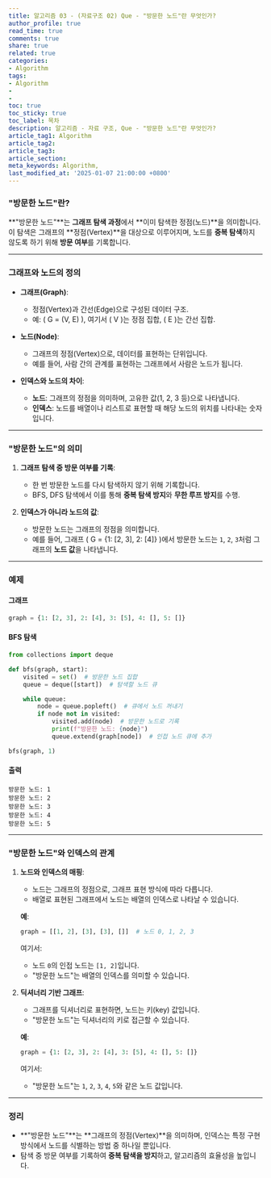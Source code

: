 ```yaml
---
title: 알고리즘 03 - (자료구조 02) Que - "방문한 노드"란 무엇인가?
author_profile: true
read_time: true
comments: true
share: true
related: true
categories:
- Algorithm
tags:
- Algorithm
- 
- 
toc: true
toc_sticky: true
toc_label: 목차
description: 알고리즘 - 자료 구조, Que - "방문한 노드"란 무엇인가?
article_tag1: Algorithm
article_tag2: 
article_tag3: 
article_section: 
meta_keywords: Algorithm, 
last_modified_at: '2025-01-07 21:00:00 +0800'
---
```



### **"방문한 노드"란?**

**"방문한 노드"**는 **그래프 탐색 과정**에서 **이미 탐색한 정점(노드)**을 의미합니다.  
이 탐색은 그래프의 **정점(Vertex)**을 대상으로 이루어지며, 노드를 **중복 탐색**하지 않도록 하기 위해 **방문 여부**를 기록합니다.

---

### **그래프와 노드의 정의**
- **그래프(Graph)**:
  - 정점(Vertex)과 간선(Edge)으로 구성된 데이터 구조.
  - 예: \( G = (V, E) \), 여기서 \( V \)는 정점 집합, \( E \)는 간선 집합.

- **노드(Node)**:
  - 그래프의 정점(Vertex)으로, 데이터를 표현하는 단위입니다.
  - 예를 들어, 사람 간의 관계를 표현하는 그래프에서 사람은 노드가 됩니다.

- **인덱스와 노드의 차이**:
  - **노드**: 그래프의 정점을 의미하며, 고유한 값(1, 2, 3 등)으로 나타냅니다.
  - **인덱스**: 노드를 배열이나 리스트로 표현할 때 해당 노드의 위치를 나타내는 숫자입니다.

---

### **"방문한 노드"의 의미**
1. **그래프 탐색 중 방문 여부를 기록**:
   - 한 번 방문한 노드를 다시 탐색하지 않기 위해 기록합니다.
   - BFS, DFS 탐색에서 이를 통해 **중복 탐색 방지**와 **무한 루프 방지**를 수행.

2. **인덱스가 아니라 노드의 값**:
   - 방문한 노드는 그래프의 정점을 의미합니다.
   - 예를 들어, 그래프 \( G = \{1: [2, 3], 2: [4]\} \)에서 방문한 노드는 `1`, `2`, `3`처럼 그래프의 **노드 값**을 나타냅니다.

---

### **예제**

#### **그래프**
```python
graph = {1: [2, 3], 2: [4], 3: [5], 4: [], 5: []}
```

#### **BFS 탐색**
```python
from collections import deque

def bfs(graph, start):
    visited = set()  # 방문한 노드 집합
    queue = deque([start])  # 탐색할 노드 큐

    while queue:
        node = queue.popleft()  # 큐에서 노드 꺼내기
        if node not in visited:
            visited.add(node)  # 방문한 노드로 기록
            print(f"방문한 노드: {node}")
            queue.extend(graph[node])  # 인접 노드 큐에 추가

bfs(graph, 1)
```

#### **출력**
```
방문한 노드: 1
방문한 노드: 2
방문한 노드: 3
방문한 노드: 4
방문한 노드: 5
```

---

### **"방문한 노드"와 인덱스의 관계**

1. **노드와 인덱스의 매핑**:
   - 노드는 그래프의 정점으로, 그래프 표현 방식에 따라 다릅니다.
   - 배열로 표현된 그래프에서 노드는 배열의 인덱스로 나타날 수 있습니다.

   **예**:
   ```python
   graph = [[1, 2], [3], [3], []]  # 노드 0, 1, 2, 3
   ```

   여기서:
   - 노드 `0`의 인접 노드는 `[1, 2]`입니다.
   - "방문한 노드"는 배열의 인덱스를 의미할 수 있습니다.

2. **딕셔너리 기반 그래프**:
   - 그래프를 딕셔너리로 표현하면, 노드는 키(key) 값입니다.
   - "방문한 노드"는 딕셔너리의 키로 접근할 수 있습니다.

   **예**:
   ```python
   graph = {1: [2, 3], 2: [4], 3: [5], 4: [], 5: []}
   ```

   여기서:
   - "방문한 노드"는 `1`, `2`, `3`, `4`, `5`와 같은 노드 값입니다.

---

### **정리**
- **"방문한 노드"**는 **그래프의 정점(Vertex)**을 의미하며, 인덱스는 특정 구현 방식에서 노드를 식별하는 방법 중 하나일 뿐입니다.
- 탐색 중 방문 여부를 기록하여 **중복 탐색을 방지**하고, 알고리즘의 효율성을 높입니다.

